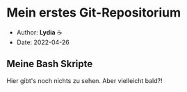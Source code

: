 # Mein erstes Git-Repositorium
- Author: **Lydia** :coffee:
- Date: 2022-04-26

## Meine Bash Skripte
Hier gibt's noch nichts zu sehen. Aber vielleicht bald?!


